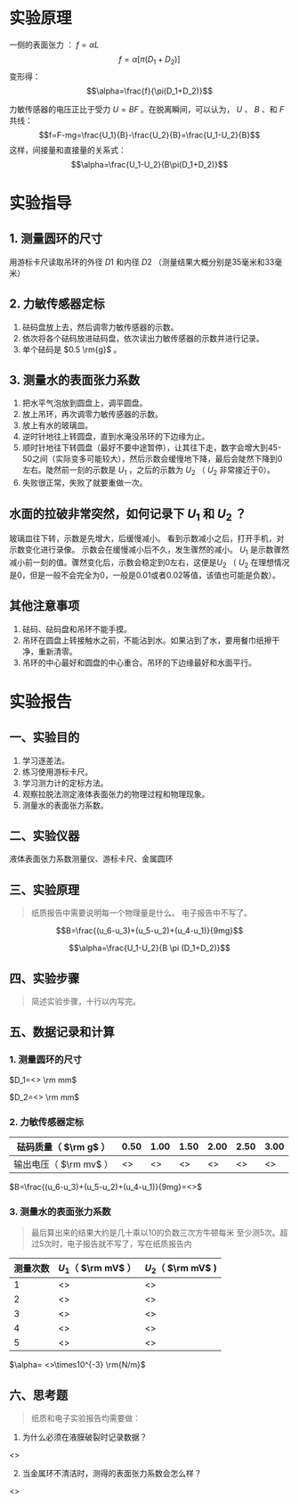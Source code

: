 
# 实验原理

一侧的表面张力 ： $f=\alpha L$
$$f=\alpha[\pi(D_1+D_2)]$$
变形得：
$$\alpha=\frac{f}{\pi(D_1+D_2)}$$

力敏传感器的电压正比于受力 $U=BF$ 。在脱离瞬间，可以认为， $U$ 、 $B$ 、和  $F$ 共线：
$$f=F-mg=\frac{U_1}{B}-\frac{U_2}{B}=\frac{U_1-U_2}{B}$$
这样，间接量和直接量的关系式：
$$\alpha=\frac{U_1-U_2}{B\pi(D_1+D_2)}$$

# 实验指导

## 1.  测量圆环的尺寸

用游标卡尺读取吊环的外径 $D1$ 和内径 $D2$ （测量结果大概分别是35毫米和33毫米）

## 2. 力敏传感器定标

1. 砝码盘放上去，然后调零力敏传感器的示数。
2. 依次将各个砝码放进砝码盘，依次读出力敏传感器的示数并进行记录。
3. 单个砝码是 $0.5 \rm{g}$ 。

## 3. 测量水的表面张力系数

1. 把水平气泡放到圆盘上，调平圆盘。
2. 放上吊环，再次调零力敏传感器的示数。
3. 放上有水的玻璃皿。
4. 逆时针地往上转圆盘，直到水淹没吊环的下边缘为止。
5. 顺时针地往下转圆盘（最好不要中途暂停），让其往下走，数字会增大到45-50之间（实际变多可能较大），然后示数会缓慢地下降，最后会陡然下降到0左右。陡然前一刻的示数是 $U_1$ ，之后的示数为 $U_2$ （ $U_2$ 非常接近于0）。
6.  失败很正常，失败了就要重做一次。

## 水面的拉破非常突然，如何记录下 $U_1$ 和 $U_2$ ？

玻璃皿往下转，示数是先增大，后缓慢减小。
看到示数减小之后，打开手机，对示数变化进行录像。
示数会在缓慢减小后不久，发生骤然的减小。
$U_1$ 是示数骤然减小前一刻的值。骤然变化后，示数会稳定到0左右，这便是$U_2$ （ $U_2$ 在理想情况是0，但是一般不会完全为0，一般是0.01或者0.02等值，该值也可能是负数）。

##  其他注意事项

1. 砝码、砝码盘和吊环不能手摸。
2. 吊环在圆盘上转接触水之前，不能沾到水。如果沾到了水，要用餐巾纸擦干净，重新清零。
3. 吊环的中心最好和圆盘的中心重合。吊环的下边缘最好和水面平行。

# 实验报告

## 一、实验目的

1. 学习逐差法。
2. 练习使用游标卡尺。
3. 学习测力计的定标方法。
4. 观察拉脱法测定液体表面张力的物理过程和物理现象。
5. 测量水的表面张力系数。

## 二、实验仪器

液体表面张力系数测量仪、游标卡尺、金属圆环

## 三、实验原理

>纸质报告中需要说明每一个物理量是什么。
>电子报告中不写了。

$$B=\frac{(u_6-u_3)+(u_5-u_2)+(u_4-u_1)}{9mg}$$

$$\alpha=\frac{U_1-U_2}{B \pi (D_1+D_2)}$$

## 四、实验步骤

>简述实验步骤，十行以内写完。

## 五、数据记录和计算

### 1.  测量圆环的尺寸

$D_1=<> \rm mm$

$D_2=<> \rm mm$

### 2. 力敏传感器定标

| 砝码质量（ $\rm g$ ）  | 0.50 | 1.00 | 1.50 | 2.00 | 2.50 | 3.00 |
| -------------------- | ----- | ----- | ----- | ----- | ----- | ----- |
| 输出电压（ $\rm mv$ ） |   <>    |   <>    |   <>    |  <>     |   <>    |   <>    |

$B=\frac{(u_6-u_3)+(u_5-u_2)+(u_4-u_1)}{9mg}=<>$

### 3. 测量水的表面张力系数

> 最后算出来的结果大约是几十乘以10的负数三次方牛顿每米
> 至少测5次。超过5次时，电子报告就不写了，写在纸质报告内

| 测量次数 | $U_1$（ $\rm mV$ ） | $U_2$（ $\rm mV$ ) |
| ---- | --------------- | --------------- |
| 1    | <>              | <>              |
| 2    | <>              | <>              |
| 3    | <>              | <>              |
| 4    | <>              | <>              |
| 5    | <>              | <>              |

$\alpha= <>\times10^{-3} \rm{N/m}$

## 六、思考题

> 纸质和电子实验报告均需要做：

1. 为什么必须在液膜破裂时记录数据？

<>

2. 当金属环不清洁时，测得的表面张力系数会怎么样？

<>